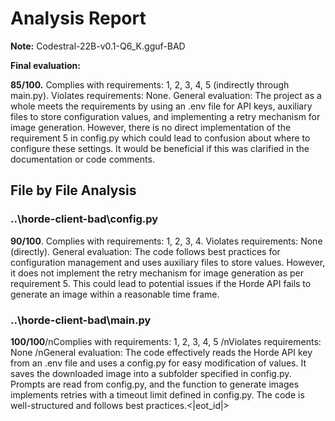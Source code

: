# Analysis Report

**Note:** Codestral-22B-v0.1-Q6_K.gguf-BAD

**Final evaluation:**

 **85/100.**
Complies with requirements: 1, 2, 3, 4, 5 (indirectly through main.py).
Violates requirements: None.
General evaluation: The project as a whole meets the requirements by using an .env file for API keys, auxiliary files to store configuration values, and implementing a retry mechanism for image generation. However, there is no direct implementation of the requirement 5 in config.py which could lead to confusion about where to configure these settings. It would be beneficial if this was clarified in the documentation or code comments.

## File by File Analysis

### ..\horde-client-bad\config.py
**90/100**.
Complies with requirements: 1, 2, 3, 4.
Violates requirements: None (directly).
General evaluation: The code follows best practices for configuration management and uses auxiliary files to store values. However, it does not implement the retry mechanism for image generation as per requirement 5. This could lead to potential issues if the Horde API fails to generate an image within a reasonable time frame.

### ..\horde-client-bad\main.py
**100/100**/nComplies with requirements: 1, 2, 3, 4, 5 /nViolates requirements: None /nGeneral evaluation: The code effectively reads the Horde API key from an .env file and uses a config.py for easy modification of values. It saves the downloaded image into a subfolder specified in config.py. Prompts are read from config.py, and the function to generate images implements retries with a timeout limit defined in config.py. The code is well-structured and follows best practices.<|eot_id|>

